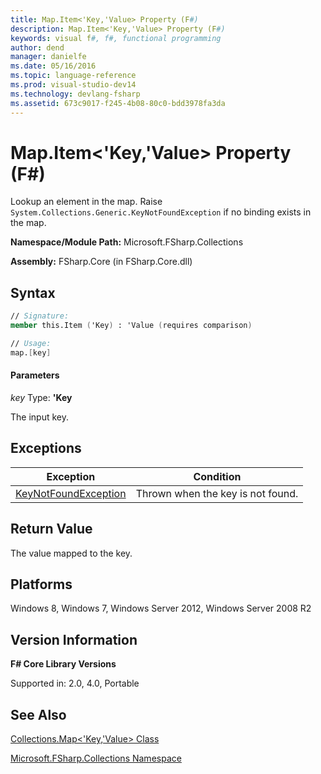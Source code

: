 ```yaml
---
title: Map.Item<'Key,'Value> Property (F#)
description: Map.Item<'Key,'Value> Property (F#)
keywords: visual f#, f#, functional programming
author: dend
manager: danielfe
ms.date: 05/16/2016
ms.topic: language-reference
ms.prod: visual-studio-dev14
ms.technology: devlang-fsharp
ms.assetid: 673c9017-f245-4b08-80c0-bdd3978fa3da
---
```


# Map.Item<'Key,'Value> Property (F#)

Lookup an element in the map. Raise `System.Collections.Generic.KeyNotFoundException` if no binding exists in the map.

**Namespace/Module Path:** Microsoft.FSharp.Collections

**Assembly:** FSharp.Core (in FSharp.Core.dll)


## Syntax

```fsharp
// Signature:
member this.Item ('Key) : 'Value (requires comparison)

// Usage:
map.[key]
```

#### Parameters
*key*
Type: **'Key**


The input key.

## Exceptions
|Exception|Condition|
|----|----|
|[KeyNotFoundException](https://msdn.microsoft.com/library/system.collections.generic.keynotfoundexception.aspx)|Thrown when the key is not found.|

## Return Value

The value mapped to the key.

## Platforms
Windows 8, Windows 7, Windows Server 2012, Windows Server 2008 R2


## Version Information
**F# Core Library Versions**

Supported in: 2.0, 4.0, Portable

## See Also
[Collections.Map&#60;'Key,'Value&#62; Class](Collections.Map%5B%27Key%2C%27Value%5D-Class-%5BFSharp%5D.md)

[Microsoft.FSharp.Collections Namespace](Microsoft.FSharp.Collections-Namespace.md)
